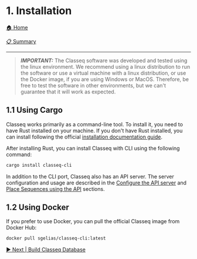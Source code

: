 # 1. Installation

[🏠 Home](/README.md)

[📋 Summary](/docs/README.md)

---

> **_IMPORTANT:_** The Classeq software was developed and tested using the linux
> environment. We recommend using a linux distribution to run the software or
> use a virtual machine with a linux distribution, or use the Docker image, if
> you are using Windows or MacOS. Therefore, be free to test the software in
> other environments, but we can't guarantee that it will work as expected.

## 1.1 Using Cargo

Classeq works primarily as a command-line tool. To install it, you need to have
Rust installed on your machine. If you don't have Rust installed, you can
install following the official [installation documentation
guide](https://www.rust-lang.org/tools/install).

After installing Rust, you can install Classeq with CLI using the following
command:

```bash
cargo install classeq-cli
```

In addition to the CLI port, Classeq also has an API server. The server
configuration and usage are described in the [Configure the API
server](./04-configure-api-server.md) and [Place Sequences using the
API](./05-submit-placement-to-api.md) sections.

## 1.2 Using Docker

If you prefer to use Docker, you can pull the official Classeq image from Docker
Hub:

```bash
docker pull sgelias/classeq-cli:latest
```

[▶️ Next | Build Classeq Database](/docs/book/02-build-db.md)
